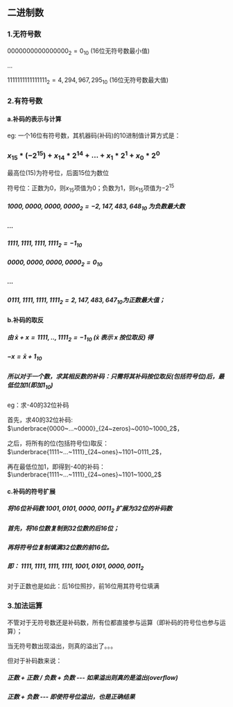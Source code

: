 ​	

## 二进制数

### 1.无符号数

$0000 0000 0000 0000_2 = 0_{10}$  (16位无符号数最小值)

...

$1111 1111 1111 1111_2 = 4,294,967,295_{10}$  (16位无符号数最大值)



### 2.有符号数

#### a.补码的表示与计算

eg: 一个16位有符号数，其机器码(补码)的10进制值计算方式是：

### $x_{15}*(-2^{15})$  +  $x_{14}*2^{14}$  +  ...  +  $x_1*2^1$  +  $x_0*2^0$ 

最高位(15)为符号位，后面15位为数位

符号位：正数为0，则$x_{15}$项值为0；负数为1，则$x_{15}$项值为$-2^{15}$

##### $1000,0000,0000,0000_2 = -2,147,483,648_{10}$ 为负数最大数

##### ...

##### $1111,1111,1111,1111_2 = -1_{10}$

##### $0000,0000,0000,0000_2 = 0_{10}$ 

##### ...

##### $0111,1111,1111,1111_2 = 2,147,483,647_{10}$为正数最大值；



#### b.补码的取反

##### 由 $\bar{x} + x = 1111,..,1111_2 = -1_{10}$ ($\bar{x}$ 表示 x 按位取反) 得

##### $-x = \bar{x} + 1_{10}$

##### 所以对于一个数，求其相反数的补码：只需将其补码按位取反(包括符号位)后，最低位加1(即加$1_{10}$)

eg：求-40的32位补码

首先，求40的32位补码: $\underbrace{0000~...~0000}_{24~zeros}~0010~1000_2$，

之后，将所有的位(包括符号位)取反：$\underbrace{1111~...~1111}_{24~ones}~1101~0111_2$，

再在最低位加1，即得到-40的补码：$\underbrace{1111~...~1111}_{24~ones}~1101~1000_2$



#### c.补码的符号扩展

##### 将16位补码数 $1001,0101,0000,0011_2$ 扩展为32位的补码数

##### 首先，将16位数复制到32位数的后16位；

##### 再将符号位复制填满32位数的前16位。

##### 即： $1111,1111,1111,1111, 1001,0101,0000,0011_2$

对于正数也是如此：后16位照抄，前16位用其符号位填满



### 3.加法运算

不管对于无符号数还是补码数，所有位都直接参与运算（即补码的符号位也参与运算）；

当无符号数出现溢出，则真的溢出了。。。

但对于补码数来说：

##### 正数 + 正数 / 负数 + 负数 --- 如果溢出则真的是溢出(overflow)

##### 正数 + 负数 --- 即使符号位溢出，也是正确结果



